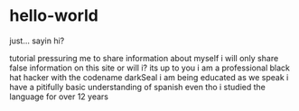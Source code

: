 # hello-world
just... sayin hi?

tutorial pressuring me to share information about myself
i will only share false information on this site
or will i?
its up to you
i am a professional black hat hacker with the codename darkSeal
i am being educated as we speak
i have a pitifully basic understanding of spanish
even tho i studied the language for over 12 years
